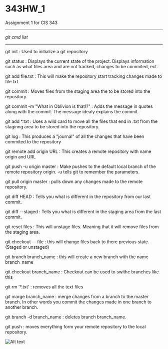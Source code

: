 # 343HW_1
Assignment 1 for CIS 343

**************
*git cmd list*
**************

git init : Used to initialize a git repository

git status : Displays the current state of the project. Displays information such as what files 
              area and are not tracked, changes to be commited, ect.
              
git add file.txt : This will make the repository start tracking changes made to file.txt

git commit : Moves files from the staging area the to be stored into the repository.

git commit -m "What in Oblivion is that!?" : Adds the message in quotes along with the commit. The 
                                              message idealy explains the commit.

git add *.txt : Uses a wild card to move all the files that end in .txt from the staginng area 
                 to be stored into the repository.
                 
git log : This produces a "journal" of all the changes that have been commited to the repository

git remote add origin URL : This creates a remote repository with name origin and URL

git push -u origin master : Make pushes to the default local branch of the remote repository
                            origin. -u tells git to remember the parameters.
                            
git pull origin master : pulls down any changes made to the remote repository.

git diff HEAD : Tells you what is different in the repository from our last commit.

git diff --staged : Tells you what is different in the staging area from the last commit.

git reset files : This will unstage files. Meaning that it will remove files from the staging area.

git checkout -- file : this will change files back to there previous state. (Staged or unstaged)

git branch branch_name : this will create a new branch with the name branch_name

git checkout branch_name : Checkout can be used to swithc branches like this

git rm '*.txt' : removes all the text files

git marge branch_name : merge changes from a branch to the master branch. In other words you commit 
                          the changes made in one branch to another branch.
                          
git branch -d branch_name : deletes branch branch_name.

git push : moves everything form your remote repository to the local repository.

                          
                            

![Alt text](http://full/path/to/img.jpg "Optional title")                                      
                                        


                                       




